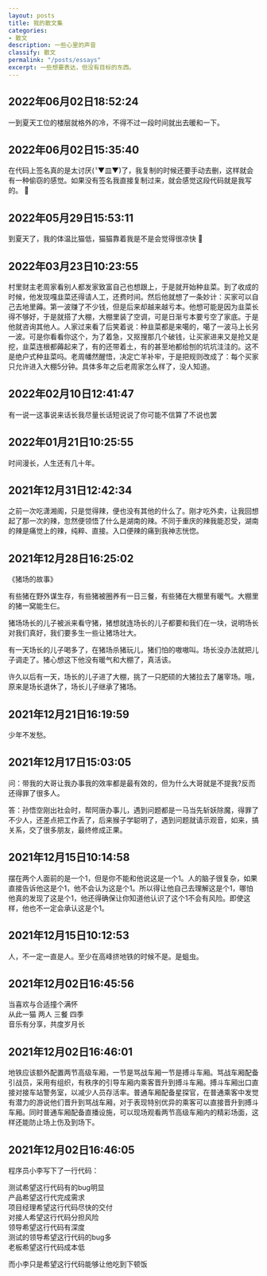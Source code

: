 ```yaml
---
layout: posts
title: 我的散文集
categories:
- 散文
description: 一些心里的声音
classify: 散文
permalink: "/posts/essays"
excerpt: 一些想要表达，但没有目标的东西。
---
```


## 2022年06月02日18:52:24

一到夏天工位的楼层就格外的冷，不得不过一段时间就出去暖和一下。

## 2022年06月02日15:35:40

在代码上签名真的是太讨厌(〝▼皿▼)了，我复制的时候还要手动去删，这样就会有一种偷窃的感觉。如果没有签名我直接复制过来，就会感觉这段代码就是我写的。 🤡

## 2022年05月29日15:53:11

到夏天了，我的体温比猫低，猫猫靠着我是不是会觉得很凉快 🤠

## 2022年03月23日10:23:55

村里财主老周家看别人都发家致富自己也想跟上，于是就开始种韭菜。到了收成的时候，他发现嘎韭菜还得请人工，还费时间。然后他就想了一条妙计：买家可以自己去地里薅。第一波赚了不少钱，但是后来却越来越亏本。他想可能是因为韭菜长得不够好，于是就搭了大棚，大棚里装了空调，可是日渐亏本要亏空了家底。于是他就咨询其他人。人家过来看了后笑着说：种韭菜都是来噶的，噶了一波马上长另一波。可是你看看你这个，为了着急，又抠搜那几个破钱，让买家进来又是抢又是挖，韭菜连根都薅起来了，有的还带着土，有的甚至地都给刨的坑坑洼洼的。这不是绝户式种韭菜吗。老周幡然醒悟，决定亡羊补牢，于是把规则改成了：每个买家只允许进入大棚5分钟。具体多年之后老周家怎么样了，没人知道。

## 2022年02月10日12:41:47

有一说一这事说来话长我尽量长话短说说了你可能不信算了不说也罢

## 2022年01月21日10:25:55

时间漫长，人生还有几十年。

## 2021年12月31日12:42:34

之前一次吃潇湘阁，只是觉得辣，便也没有其他的什么了。刚才吃外卖，让我回想起了那一次的辣，忽然便领悟了什么是湖南的辣。不同于重庆的辣我能忍受，湖南的辣是痛觉上的辣，纯粹、直接。入口便辣的痛到我神志恍惚。

## 2021年12月28日16:25:02

《猪场的故事》

有些猪在野外谋生存，有些猪被圈养有一日三餐，有些猪在大棚里有暖气。大棚里的猪一窝能生仨。

猪场场长的儿子被派来看守猪，猪想就连场长的儿子都要和我们在一块，说明场长对我们真好，我们要多生一些让猪场壮大。

有一天场长的儿子喝多了，在猪场杀猪玩儿，猪们怕的嗷嗷叫。场长没办法就把儿子调走了。猪心想这下他没有暖气和大棚了，真活该。

许久以后有一天，场长的儿子进了大棚，挑了一只肥硕的大猪拉去了屠宰场。哦，原来是场长退休了，场长儿子继承了猪场。

## 2021年12月21日16:19:59

少年不发愁。

## 2021年12月17日15:03:05

问：带我的大哥让我办事我的效率都是最有效的，但为什么大哥就是不提我?反而还得罪了很多人。

答：孙悟空刚出社会时，帮阿唐办事儿，遇到问题都是一马当先斩妖除魔，得罪了不少人，还差点把工作丢了，后来猴子学聪明了，遇到问题就请示观音，如来，搞关系，交了很多朋友，最终修成正果。

## 2021年12月15日10:14:58

摆在两个人面前的是一个1，但是你不能和他说这是一个1。人的脑子很复杂，如果直接告诉他这是个1，他不会认为这是个1。所以得让他自己去理解这是个1，哪怕他真的发现了这是个1，他还得确保让你知道他认识了这个1不会有风险。即使这样，他也不一定会承认这是个1。

## 2021年12月15日10:12:53

人，不一定一直是人。至少在高峰挤地铁的时候不是。是蛆虫。

## 2021年12月02日16:45:56

当喜欢与合适撞个满怀<br/>
从此一猫  两人  三餐  四季<br/>
音乐有分享，共度岁月长

## 2021年12月02日16:46:01

地铁应该额外配置两节高级车厢，一节是骂战车厢一节是搏斗车厢。骂战车厢配备引战员，采用有组织，有秩序的引导车厢内乘客晋升到搏斗车厢。搏斗车厢出口直接对接车站警务室，以减少人员存活率。普通车厢配备星探官，在普通乘客中发觉有潜力的游说他们晋升到骂战车厢，对于表现特别优异的乘客可以直接晋升到搏斗车厢。同时普通车厢配备直播设施，可以现场观看两节高级车厢内的精彩场面，这样还能防止场上伤及到场下。

## 2021年12月02日16:46:05

程序员小李写下了一行代码：

测试希望这行代码有的bug明显<br/>
产品希望这行代完成需求<br/>
项目经理希望这行代码尽快的交付<br/>
对接人希望这行代码分担风险<br/>
领导希望这行代码有深度<br/>
测试的领导希望这行代码的bug多<br/>
老板希望这行代码成本低<br/>

而小李只是希望这行代码能够让他吃到下顿饭
